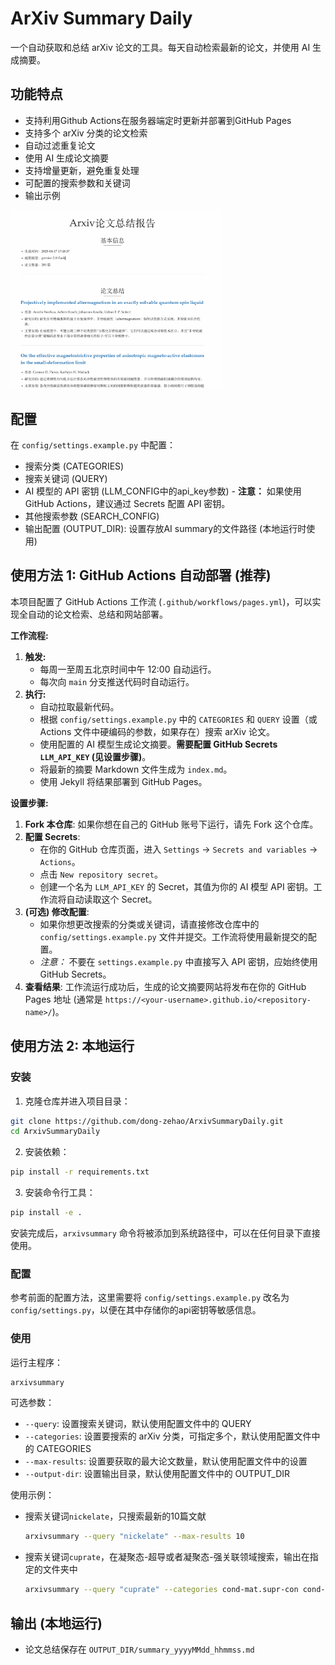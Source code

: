 # ArXiv Summary Daily

一个自动获取和总结 arXiv 论文的工具。每天自动检索最新的论文，并使用 AI 生成摘要。

## 功能特点

- 支持利用Github Actions在服务器端定时更新并部署到GitHub Pages
- 支持多个 arXiv 分类的论文检索
- 自动过滤重复论文
- 使用 AI 生成论文摘要
- 支持增量更新，避免重复处理
- 可配置的搜索参数和关键词
- 输出示例

<img src="img/overview.png" alt="overview" style="zoom: 33%;" />

## 配置

在 `config/settings.example.py` 中配置：

- 搜索分类 (CATEGORIES)
- 搜索关键词 (QUERY)
- AI 模型的 API 密钥 (LLM_CONFIG中的api_key参数) - **注意：** 如果使用 GitHub Actions，建议通过 Secrets 配置 API 密钥。
- 其他搜索参数 (SEARCH_CONFIG)
- 输出配置 (OUTPUT_DIR): 设置存放AI summary的文件路径 (本地运行时使用)

## 使用方法 1: GitHub Actions 自动部署 (推荐)

本项目配置了 GitHub Actions 工作流 (`.github/workflows/pages.yml`)，可以实现全自动的论文检索、总结和网站部署。

**工作流程:**

1.  **触发:**
    *   每周一至周五北京时间中午 12:00 自动运行。
    *   每次向 `main` 分支推送代码时自动运行。
2.  **执行:**
    *   自动拉取最新代码。
    *   根据 `config/settings.example.py` 中的 `CATEGORIES` 和 `QUERY` 设置（或 Actions 文件中硬编码的参数，如果存在）搜索 arXiv 论文。
    *   使用配置的 AI 模型生成论文摘要。**需要配置 GitHub Secrets `LLM_API_KEY` (见设置步骤)**。
    *   将最新的摘要 Markdown 文件生成为 `index.md`。
    *   使用 Jekyll 将结果部署到 GitHub Pages。

**设置步骤:**

1.  **Fork 本仓库**: 如果你想在自己的 GitHub 账号下运行，请先 Fork 这个仓库。
2.  **配置 Secrets**:
    *   在你的 GitHub 仓库页面，进入 `Settings` -> `Secrets and variables` -> `Actions`。
    *   点击 `New repository secret`。
    *   创建一个名为 `LLM_API_KEY` 的 Secret，其值为你的 AI 模型 API 密钥。工作流将自动读取这个 Secret。
3.  **(可选) 修改配置**:
    *   如果你想更改搜索的分类或关键词，请直接修改仓库中的 `config/settings.example.py` 文件并提交。工作流将使用最新提交的配置。
    *   *注意：* 不要在 `settings.example.py` 中直接写入 API 密钥，应始终使用 GitHub Secrets。
4.  **查看结果**: 工作流运行成功后，生成的论文摘要网站将发布在你的 GitHub Pages 地址 (通常是 `https://<your-username>.github.io/<repository-name>/`)。

## 使用方法 2: 本地运行

### 安装

1. 克隆仓库并进入项目目录：
```bash
git clone https://github.com/dong-zehao/ArxivSummaryDaily.git
cd ArxivSummaryDaily
```

2. 安装依赖：
```bash
pip install -r requirements.txt
```

3. 安装命令行工具：
```bash
pip install -e .
```

安装完成后，`arxivsummary` 命令将被添加到系统路径中，可以在任何目录下直接使用。

### 配置

参考前面的配置方法，这里需要将 `config/settings.example.py` 改名为 `config/settings.py`，以便在其中存储你的api密钥等敏感信息。

### 使用
运行主程序：
```bash
arxivsummary
```

可选参数：
- `--query`: 设置搜索关键词，默认使用配置文件中的 QUERY
- `--categories`: 设置要搜索的 arXiv 分类，可指定多个，默认使用配置文件中的 CATEGORIES
- `--max-results`: 设置要获取的最大论文数量，默认使用配置文件中的设置
- `--output-dir`: 设置输出目录，默认使用配置文件中的 OUTPUT_DIR

使用示例：
- 搜索关键词`nickelate`，只搜索最新的10篇文献
    ```bash
    arxivsummary --query "nickelate" --max-results 10
    ```
- 搜索关键词`cuprate`，在凝聚态-超导或者凝聚态-强关联领域搜索，输出在指定的文件夹中
    ```bash
    arxivsummary --query "cuprate" --categories cond-mat.supr-con cond-mat.str-el --output-dir "./cuprate_summaries"
    ```

## 输出 (本地运行)

- 论文总结保存在 `OUTPUT_DIR/summary_yyyyMMdd_hhmmss.md`

